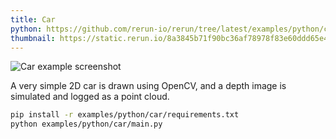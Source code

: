 ```yaml
---
title: Car
python: https://github.com/rerun-io/rerun/tree/latest/examples/python/car/main.py
thumbnail: https://static.rerun.io/8a3845b71f90bc36af78978f83e60ddd65e40667_car_480w.png
---
```


<picture>
  <source media="(max-width: 480px)" srcset="https://static.rerun.io/8a3845b71f90bc36af78978f83e60ddd65e40667_car_480w.png">
  <source media="(max-width: 768px)" srcset="https://static.rerun.io/79b50dc47c7924546058236a2ad2b121084c0c1c_car_768w.png">
  <source media="(max-width: 1024px)" srcset="https://static.rerun.io/3b9ce91affb7f4d6e9252fb4d1b2c2bf1e03b373_car_1024w.png">
  <source media="(max-width: 1200px)" srcset="https://static.rerun.io/a9d3cded24b50d9091d317d9565f19be4954431a_car_1200w.png">
  <img src="https://static.rerun.io/014857675dfed92c3f6a9492e3291c48a982ac83_car_full.png" alt="Car example screenshot">
</picture>


A very simple 2D car is drawn using OpenCV, and a depth image is simulated and logged as a point cloud.

```bash
pip install -r examples/python/car/requirements.txt
python examples/python/car/main.py
```
